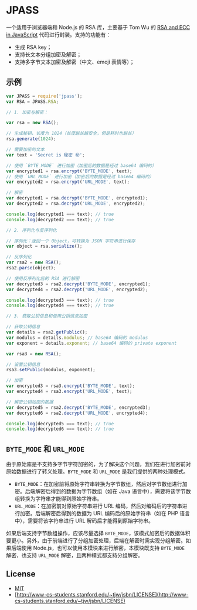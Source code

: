 # JPASS

一个适用于浏览器端和 Node.js 的 RSA 库，主要基于 Tom Wu 的 [RSA and ECC in JavaScript][jsbn] 代码进行封装。支持的功能有：

* 生成 RSA key；
* 支持长文本分组加密及解密；
* 支持多字节文本加密及解密（中文、emoji 表情等）；

[jsbn]: http://www-cs-students.stanford.edu/~tjw/jsbn/ "RSA and ECC in JavaScript"

## 示例

```js
var JPASS = require('jpass');
var RSA = JPASS.RSA;

// 1. 加密与解密：

var rsa = new RSA();

// 生成秘钥，长度为 1024（长度越长越安全，但是耗时也越长）
rsa.generate(1024);

// 需要加密的文本
var text = 'Secret is 秘密 ㊙️';

// 使用 `BYTE_MODE` 进行加密（加密后的数据是经过 base64 编码的）
var encrypted1 = rsa.encrypt('BYTE_MODE', text);
// 使用 `URL_MODE` 进行加密（加密后的数据是经过 base64 编码的）
var encrypted2 = rsa.encrypt('URL_MODE', text);

// 解密
var decrypted1 = rsa.decrypt('BYTE_MODE', encrypted1);
var decrypted2 = rsa.decrypt('URL_MODE', encrypted2);

console.log(decrypted1 === text); // true
console.log(decrypted2 === text); // true

// 2. 序列化与反序列化

// 序列化：返回一个 Object，可转换为 JSON 字符串进行保存
var object = rsa.serialize();

// 反序列化
var rsa2 = new RSA();
rsa2.parse(object);

// 使用反序列化后的 RSA 进行解密
var decrypted3 = rsa2.decrypt('BYTE_MODE', encrypted1);
var decrypted4 = rsa2.decrypt('URL_MODE', encrypted2);

console.log(decrypted3 === text); // true
console.log(decrypted4 === text); // true

// 3. 获取公钥信息和使用公钥信息加密

// 获取公钥信息
var details = rsa2.getPublic();
var modulus = details.modulus; // base64 编码的 modulus
var exponent = details.exponent; // base64 编码的 private exponent

var rsa3 = new RSA();

// 设置公钥信息
rsa3.setPublic(modulus, exponent);

// 加密
var encrypted3 = rsa3.encrypt('BYTE_MODE', text);
var encrypted4 = rsa3.encrypt('URL_MODE', text);

// 解密公钥加密的数据
var decrypted5 = rsa2.decrypt('BYTE_MODE', encrypted3);
var decrypted6 = rsa2.decrypt('URL_MODE', encrypted4);

console.log(decrypted5 === text); // true
console.log(decrypted6 === text); // true
```

## `BYTE_MODE` 和 `URL_MODE`

由于原始库是不支持多字节字符加密的，为了解决这个问题，我们在进行加密前对原始数据进行了转义处理。`BYTE_MODE` 和 `URL_MODE` 是我们提供的两种处理模式。

* `BYTE_MODE`：在加密前将原始字符串转换为字节数组，然后对字节数组进行加密。后端解密后得到的数据为字节数组（如在 Java 语言中），需要将该字节数组转换为字符串才能得到原始字符串。
* `URL_MODE`：在加密前对原始字符串进行 URL 编码，然后对编码后的字符串进行加密。后端解密后得到的数据为 URL 编码后的原始字符串（如在 PHP 语言中），需要将该字符串进行 URL 解码后才能得到原始字符串。

如果后端支持字节数组操作，应该尽量选择 `BYTE_MODE`，该模式加密后的数据体积要更小。另外，由于前端进行了分组加密处理，后端在解密时需实现分组解密。如果后端使用 Node.js，也可以使用本模块来进行解密，本模块既支持 `BYTE_MODE` 解密，也支持 `URL_MODE` 解密，且两种模式都支持分组解密。

## License

* [MIT](LICENSE "License")
* [http://www-cs-students.stanford.edu/~tjw/jsbn/LICENSE](http://www-cs-students.stanford.edu/~tjw/jsbn/LICENSE)
